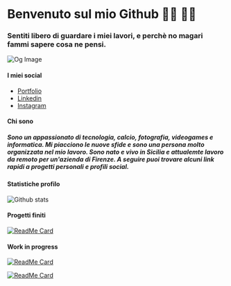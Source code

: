 # **Benvenuto sul mio Github 👋🏼 👨‍💻**
### Sentiti libero di guardare i miei lavori, e perchè no magari fammi sapere cosa ne pensi.

![Og Image](https://marco-polino-portfolio.netlify.app/images/og-image.jpg)

#### I miei social
* [Portfolio](https://marcopolino.dev/)
* [Linkedin](https://www.linkedin.com/in/marco-polino/)
* [Instagram](https://www.instagram.com/marco_polino_dev/)

#### Chi sono
##### _Sono un appassionato di tecnologia, calcio, fotografia, videogames e informatica. Mi piacciono le nuove sfide e sono una persona molto organizzata nel mio lavoro. Sono nato e vivo in Sicilia e attualemte lavoro da remoto per un'azienda di Firenze. A seguire puoi trovare alcuni link rapidi a progetti personali e profili social._

#### Statistiche profilo
<!-- ![Top Langs](https://github-readme-stats.vercel.app/api/top-langs/?username=Marco-S117&repo=tv-schedule&title_color=d11919&text_color=fff&bg_color=333&icon_color=d11919) -->
![Github stats](https://github-readme-stats.vercel.app/api?username=Marco-S117&show_icons=true&title_color=d11919&text_color=fff&bg_color=333&icon_color=d11919)

#### Progetti finiti
[![ReadMe Card](https://github-readme-stats.vercel.app/api/pin/?username=Marco-S117&repo=trivia-vue&title_color=d11919&text_color=fff&bg_color=333&icon_color=d11919)](https://github.com/Marco-S117/trivia-vue)

#### Work in progress
[![ReadMe Card](https://github-readme-stats.vercel.app/api/pin/?username=Marco-S117&repo=tv-schedule&title_color=d11919&text_color=fff&bg_color=333&icon_color=d11919)](https://github.com/Marco-S117/tv-schedule)

[![ReadMe Card](https://github-readme-stats.vercel.app/api/pin/?username=Marco-S117&repo=nuxt-apollo-gql-app&title_color=d11919&text_color=fff&bg_color=333&icon_color=d11919)](https://github.com/Marco-S117/nuxt-apollo-gql-app)
